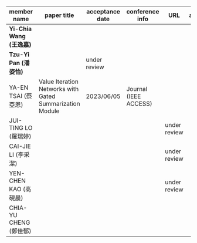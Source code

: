 | member name   | paper title | acceptance date | conference info | URL | acknowledgement |
|---------------|-------------|-----------------|---------------------|-----|-----------------|
| **Yi-Chia Wang (王逸嘉)**  |             |                 |                     |     |                 |
| **Tzu-Yi Pan (潘姿怡)**    ||under review| |     |                 |
| YA-EN TSAI (蔡亞恩) | Value Iteration Networks with Gated Summarization Module | 2023/06/05 | Journal (IEEE ACCESS) |     |                 |
| JUI-TING LO (羅瑞婷)   |             |                 |                     |under review|                 |
| CAI-JIE LI (李采潔)   |             |                 |                     |under review|                 |
| YEN-CHEN KAO (高硯晨) |             |                 |                     |under review|                 |
| CHIA-YU CHENG (鄭佳郁) |             |                 |                     |     |                 |
